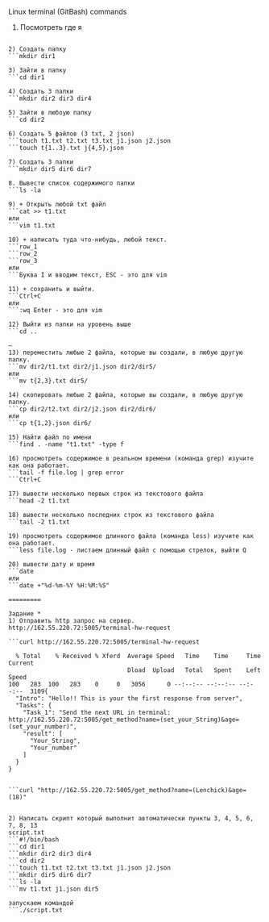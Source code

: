 ﻿Linux terminal (GitBash) commands

1) Посмотреть где я
```pwd

2) Создать папку
```mkdir dir1

3) Зайти в папку
```cd dir1

4) Создать 3 папки
```mkdir dir2 dir3 dir4

5) Зайти в любоую папку
```cd dir2

6) Создать 5 файлов (3 txt, 2 json)
```touch t1.txt t2.txt t3.txt j1.json j2.json
```touch t{1..3}.txt j{4,5}.json

7) Создать 3 папки
```mkdir dir5 dir6 dir7

8. Вывести список содержимого папки
```ls -la

9) + Открыть любой txt файл
```cat >> t1.txt
или
```vim t1.txt

10) + написать туда что-нибудь, любой текст.
```row_1
```row_2
```row_3
или
```Буква I и вводим текст, ESC - это для vim

11) + сохранить и выйти.
```Ctrl+C
или
```:wq Enter - это для vim

12) Выйти из папки на уровень выше
```cd ..

—
13) переместить любые 2 файла, которые вы создали, в любую другую папку.
```mv dir2/t1.txt dir2/j1.json dir2/dir5/
или
```mv t{2,3}.txt dir5/

14) скопировать любые 2 файла, которые вы создали, в любую другую папку.
```cp dir2/t2.txt dir2/j2.json dir2/dir6/
или
```cp t{1,2}.json dir6/

15) Найти файл по имени
```find . -name "t1.txt" -type f

16) просмотреть содержимое в реальном времени (команда grep) изучите как она работает.
```tail -f file.log | grep error
```Ctrl+C

17) вывести несколько первых строк из текстового файла
```head -2 t1.txt

18) вывести несколько последних строк из текстового файла
```tail -2 t1.txt

19) просмотреть содержимое длинного файла (команда less) изучите как она работает.
```less file.log - листаем длинный файл с помощью стрелок, выйти Q

20) вывести дату и время
```date
или
```date +"%d-%m-%Y %H:%M:%S"

=========

Задание *
1) Отправить http запрос на сервер.
http://162.55.220.72:5005/terminal-hw-request

```curl http://162.55.220.72:5005/terminal-hw-request

  % Total    % Received % Xferd  Average Speed   Time    Time     Time  Current
                                 Dload  Upload   Total   Spent    Left  Speed
100   283  100   283    0     0   3056      0 --:--:-- --:--:-- --:--:--  3109{
  "Intro": "Hello!! This is your the first response from server",
  "Tasks": {
    "Task_1": "Send the next URL in terminal: http://162.55.220.72:5005/get_method?name=(set_your_String)&age=(set_your_number)",
    "result": [
      "Your_String",
      "Your_number"
    ]
  }
}


```curl "http://162.55.220.72:5005/get_method?name=(Lenchick)&age=(18)"


2) Написать скрипт который выполнит автоматически пункты 3, 4, 5, 6, 7, 8, 13
script.txt
```#!/bin/bash
```cd dir1
```mkdir dir2 dir3 dir4
```cd dir2
```touch t1.txt t2.txt t3.txt j1.json j2.json
```mkdir dir5 dir6 dir7
```ls -la
```mv t1.txt j1.json dir5

запускаем командой 
```./script.txt